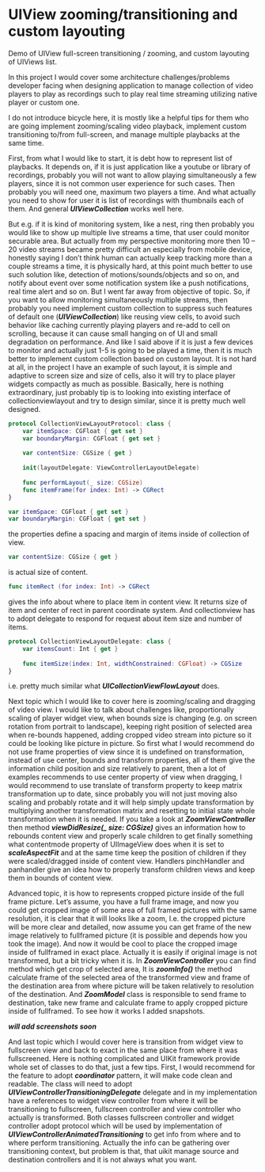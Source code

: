 # UIView zooming/transitioning and custom layouting
Demo of UIView full-screen transitioning / zooming, and custom layouting of UIViews list.

In this project I would cover some architecture challenges/problems developer facing when designing application to manage collection of video players to play as recordings such to play real time streaming utilizing native player or custom one.

I do not introduce bicycle here, it is mostly like a helpful tips for them who are going implement zooming/scaling video playback, implement custom transitioning to/from full-screen, and manage multiple playbacks at the same time.

First, from what I would like to start, it is debt how to represent list of playbacks.
It depends on, 
if it is just application like a youtube or library of recordings, probably you will not want to allow playing simultaneously a few players, since it is not common user experience for such cases. Then probably you will need one, maximum two players a time. And what actually you need to show for user it is list of recordings with thumbnails each of them. And general ***UIViewCollection*** works well here.

But e.g. if it is kind of monitoring system, like a nest, ring then probably you would like to show up multiple live streams a time, that user could monitor securable area. But actually from my perspective monitoring more then 10 – 20 video streams became pretty difficult an especially from mobile device, honestly saying I don’t think human can actually keep tracking more than a couple streams a time, it is physically hard, at this point much better to use such solution like, detection of motions/sounds/objects and so on, and notify about event over some notification system like a push notifications, real time alert and so on. 
But I went far away from objective of topic. So, if you want to allow monitoring simultaneously multiple streams, then probably you need implement custom collection to suppress such features of default one (***UIViewCollection***) like reusing view cells, to avoid such behavior like caching currently playing players and re-add to cell on scrolling, because it can cause small hanging on of UI and small degradation on performance. And like I said above if it is just a few devices to monitor and actually just 1-5 is going to be played a time, then it is much better to implement custom collection based on custom layout. It is not hard at all, in the project I have an example of such layout, it is simple and adaptive to screen size and size of cells, also it will try to place player widgets compactly as much as possible. 
Basically, here is nothing extraordinary, just probably tip is to looking into existing interface of collectionviewlayout and try to design similar, since it is pretty much well designed.

```swift
protocol CollectionViewLayoutProtocol: class {
    var itemSpace: CGFloat { get set }
    var boundaryMargin: CGFloat { get set }
   
    var contentSize: CGSize { get }
    
    init(layoutDelegate: ViewControllerLayoutDelegate)
    
    func performLayout(_ size: CGSize)
    func itemFrame(for index: Int) -> CGRect
}
```
```swift
var itemSpace: CGFloat { get set }
var boundaryMargin: CGFloat { get set }
```
the properties define a spacing and margin of items inside of collection of view.

```swift
var contentSize: CGSize { get }
```
is actual size of content. 

```swift
func itemRect (for index: Int) -> CGRect
```
gives the info about where to place item in content view. It returns size of item and center of rect in parent coordinate system.
And collectionview has to adopt delegate to respond for request about item size and number of items. 
```swift
protocol CollectionViewLayoutDelegate: class {
    var itemsCount: Int { get }
    
    func itemSize(index: Int, widthConstrained: CGFloat) -> CGSize
}
```
i.e. pretty much similar what ***UICollectionViewFlowLayout*** does.

Next topic which I would like to cover here is zooming/scaling and dragging of video view. I would like to talk about challenges like, proportionally scaling of player widget view, when  bounds size is changing (e.g. on screen rotation from portrait to landscape), keeping right position of selected area when re-bounds happened, adding cropped video stream into picture so it could be looking like picture in picture.
So first what I would recommend do not use frame properties of view since it is undefined on transformation, instead of use center, bounds and transform properties, all of them give the information child position and size relatively to parent, then a lot of examples recommends to use center property of view when dragging, I would recommend to use translate of transform property to keep matrix transformation up to date, since probably you will not just moving also scaling and probably rotate and it will help simply update transformation by multiplying another transformation matrix and resetting to initial state whole transformation when it is needed.
If you take a look at ***ZoomViewController*** then method  ***viewDidResize(_ size: CGSize)*** gives an information how to rebounds content view and properly scale children to get finally something what contentmode property of UIImageView does when it is set to ***scaleAspectFit*** and at the same time keep the position of children if they were scaled/dragged inside of content view. Handlers pinchHandler and panhandler give an idea how to properly transform children views and keep them in bounds of content view.

Advanced topic, it is how to represents cropped picture inside of the full frame picture. 
Let’s assume, you have a full frame image, and now you could get cropped image of some area of full framed pictures with the same resolution, it is clear that it will looks like a zoom, I.e. the cropped picture will be more clear and detailed, now assume you can get frame of the new image relatively to fullframed picture (it is possible and depends how you took the image). And now it would be cool to place the cropped image inside of fullframed in exact place. Actually it is easily if original image is not transformed, but a bit tricky when it is. 
In ***ZoomViewController*** you can find method which get crop of selected area, It is ***zoomInfo()*** the method calculate frame of the selected area of the transformed view and frame of the destination area from where picture will be taken relatively to resolution of the destination. And ***ZoomModel*** class is responsible to send frame to destination, take new frame and calculate frame to apply cropped picture inside of fullframed. 
To see how it works I added snapshots.

***will add screenshots soon***

And last topic which I would cover here is transition from widget view to fullscreen view and back to exact in the same place from where it was fullscreened.
Here is nothing complicated and UIKit framework provide whole set of classes to do that, just a few tips.
First, I would recommend for the feature to adopt ***coordinator*** pattern, it will make code clean and readable. The class will need to adopt ***UIViewControllerTransitioningDelegate*** delegate and in my implementation have a references to widget view controller from where it will be transitioning to fullscreen, fullscreen controller and view controller who actually is transformed.
Both classes fullscreen controller and widget controller adopt protocol which will be used by implementation of ***UIViewControllerAnimatedTransitioning*** to get info from where and to where perform transitioning. Actually the info can be gathering over transitioning context, but problem is that, that uikit manage source and destination controllers and it is not always what you want.


